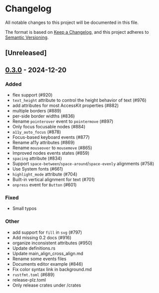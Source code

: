 # Changelog

All notable changes to this project will be documented in this file.

The format is based on [Keep a Changelog](https://keepachangelog.com/en/1.0.0/),
and this project adheres to [Semantic Versioning](https://semver.org/spec/v2.0.0.html).

## [Unreleased]

## [0.3.0](https://github.com/RobertasJ/freya/compare/freya-elements-v0.2.0...freya-elements-v0.3.0) - 2024-12-20

### Added

- flex support (#920)
- `text_height` attribute to control the height behavior of text (#976)
- add attributes for most AccessKit properties (#882)
- multiple borders (#889)
- per-side border widths (#836)
- Rename `pointerover` event to `pointermove` (#897)
- Only focus focusable nodes (#884)
- `a11y_auto_focus` (#878)
- Focus-based keyboard events (#877)
- Rename a11y attributes (#869)
- Rename `mouseover` to `mousemove` (#865)
- Improved nodes events states (#859)
- `spacing` attribute (#834)
- Support `space-between`/`space-around`/`space-evenly` alignments (#758)
- Use System fonts (#661)
- `highlight_mode` attribute (#704)
- Built-in vertical alignment for text (#701)
- `onpress` event for `Button` (#601)

### Fixed

- Small typos

### Other

- add support for `fill` in `svg` (#797)
- Add missing 0.2 docs (#916)
- organize inconsistent attributes (#950)
- Update definitions.rs
- Update main_align_cross_align.md
- Rename some events files
- Documents editor example (#846)
- Fix color syntax link in background.md
- `rustfmt.toml` (#689)
- release-plz.toml
- Only release crates under /crates
